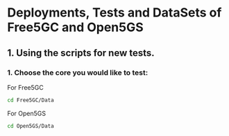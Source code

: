 # Deployments, Tests and DataSets of Free5GC and Open5GS

## 1. Using the scripts for new tests.
### 1. Choose the core you would like to test:
For Free5GC
```bash
cd Free5GC/Data
```
For Open5GS
```bash
cd Open5GS/Data
```